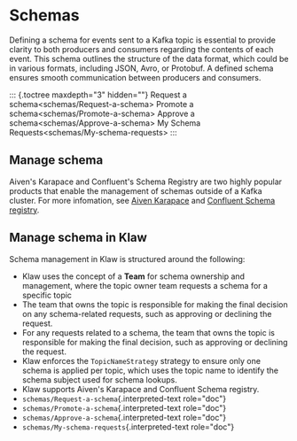 # Schemas

Defining a schema for events sent to a Kafka topic is essential to
provide clarity to both producers and consumers regarding the contents
of each event. This schema outlines the structure of the data format,
which could be in various formats, including JSON, Avro, or Protobuf. A
defined schema ensures smooth communication between producers and
consumers.

::: {.toctree maxdepth="3" hidden=""}
Request a schema\<schemas/Request-a-schema\> Promote a
schema\<schemas/Promote-a-schema\> Approve a
schema\<schemas/Approve-a-schema\> My Schema
Requests\<schemas/My-schema-requests\>
:::

## Manage schema

Aiven's Karapace and Confluent's Schema Registry are two highly
popular products that enable the management of schemas outside of a
Kafka cluster. For more infomation, see [Aiven
Karapace](https://karapace.io) and [Confluent Schema
registry](https://docs.confluent.io/platform/current/schema-registry/index.html).

## Manage schema in Klaw

Schema management in Klaw is structured around the following:

-   Klaw uses the concept of a **Team** for schema ownership and
    management, where the topic owner team requests a schema for a
    specific topic
-   The team that owns the topic is responsible for making the final
    decision on any schema-related requests, such as approving or
    declining the request.
-   For any requests related to a schema, the team that owns the topic
    is responsible for making the final decision, such as approving or
    declining the request.
-   Klaw enforces the `TopicNameStrategy` strategy to ensure only one
    schema is applied per topic, which uses the topic name to identify
    the schema subject used for schema lookups.
-   Klaw supports Aiven's Karapace and Confluent Schema registry.
-   `schemas/Request-a-schema`{.interpreted-text role="doc"}
-   `schemas/Promote-a-schema`{.interpreted-text role="doc"}
-   `schemas/Approve-a-schema`{.interpreted-text role="doc"}
-   `schemas/My-schema-requests`{.interpreted-text role="doc"}
